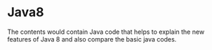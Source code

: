# Java8
The contents would contain Java code that helps to explain the new features of Java 8 and also compare the basic java codes.
